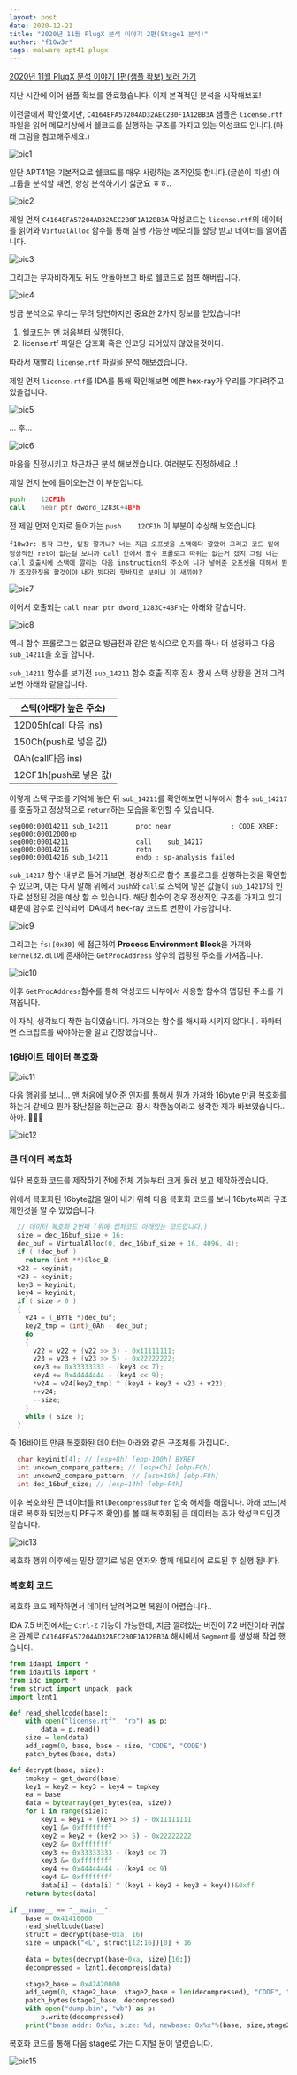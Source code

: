 ```yaml
---
layout: post
date: 2020-12-21
title: "2020년 11월 PlugX 분석 이야기 2편(Stage1 분석)"
author: "f10w3r"
tags: malware apt41 plugx
---
```


[2020년 11월 PlugX 분석 이야기 1편(샘플 확보) 보러 가기](PlugX-1.md)

지난 시간에 이어 샘플 확보를 완료했습니다. 이제 본격적인 분석을 시작해보죠!

이전글에서 확인했지만, `C4164EFA57204AD32AEC2B0F1A12BB3A` 샘플은 `license.rtf` 파일을 읽어 메모리상에서 쉘코드를 실행하는 구조를 가지고 있는 악성코드 입니다.(아래 그림을 참고해주세요.)

![pic1](pic/ida_screen.png?raw=true)


일단 APT41은 기본적으로 쉘코드를 매우 사랑하는 조직인듯 합니다.(글쓴이 피셜) 이 그룹을 분석할 때면, 항상 분석하기가 싫군요 ㅎㅎ..

![pic2](pic/fuckingshellcode.jpg?raw=true)


제일 먼저 `C4164EFA57204AD32AEC2B0F1A12BB3A` 악성코드는 `license.rtf`의 데이터를 읽어와 `VirtualAlloc` 함수를 통해 실행 가능한 메모리를 할당 받고 데이터를 읽어옵니다.

![pic3](pic/스크린샷%202020-12-20%20오후%2010.39.37.png?raw=true)


그리고는 무자비하게도 뒤도 안돌아보고 바로 쉘코드로 점프 해버립니다.

![pic4](pic/스크린샷%202020-12-20%20오후%2010.42.06.png?raw=true)


방금 분석으로 우리는 무려 당연하지만 중요한 2가지 정보를 얻었습니다! 

1. 쉘코드는 맨 처음부터 실행된다.
2. license.rtf 파일은 암호화 혹은 인코딩 되어있지 않았을것이다.

따라서 재빨리 `license.rtf` 파일을 분석 해보겠습니다.

제일 먼저 `license.rtf`를 IDA를 통해 확인해보면 예쁜 hex-ray가 우리를 기다려주고 있을겁니다.

![pic5](pic/스크린샷%202020-12-20%20오후%2011.28.15.png)


... 후...

![pic6](pic/fuckingshellcode.jpg?raw=true)


마음을 진정시키고 차근차근 분석 해보겠습니다. 여러분도 진정하세요..!

제일 먼저 눈에 들어오는건 이 부분입니다.
```asm
push    12CF1h
call    near ptr dword_1283C+4BFh
```

전 제일 먼저 인자로 들어가는 `push    12CF1h` 이 부분이 수상해 보였습니다. 

`f10w3r: 동작 그만, 밑장 깔기냐? 너는 지금 오프셋을 스택에다 깔았어 그리고 코드 밑에 정상적인 ret이 없는걸 보니까 call 안에서 함수 프롤로그 따위는 없는거 겠지 그럼 너는 call 호출시에 스택에 깔리는 다음 instruction의 주소에 니가 넣어준 오프셋을 더해서 뭔가 조잡한짓을 할것이야 내가 빙다리 핫바지로 보이냐 이 새끼야?`

![pic7](pic/밑장빼기냐.jpeg)


이어서 호출되는 `call near ptr dword_1283C+4BFh`는 아래와 같습니다.

![pic8](pic/스크린샷%202020-12-20%20오후%2011.37.55.png)

역시 함수 프롤로그는 없군요 방금전과 같은 방식으로 인자를 하나 더 설정하고 다음 `sub_14211`을 호출 합니다.

`sub_14211` 함수를 보기전 `sub_14211` 함수 호출 직후 잠시 잠시 스택 상황을 먼저 그려보면 아래와 같을겁니다.

|스택(아래가 높은 주소)|
|------|
|12D05h(call 다음 ins)|
|150Ch(push로 넣은 값)|
|0Ah(call다음 ins)|
|12CF1h(push로 넣은 값)|


이렇게 스택 구조를 기억해 놓은 뒤 `sub_14211`를 확인해보면 내부에서 함수 `sub_14217`를 호출하고 정상적으로 `return`하는 모습을 확인할 수 있습니다.

```
seg000:00014211 sub_14211       proc near               ; CODE XREF: seg000:00012D00↑p
seg000:00014211                 call    sub_14217
seg000:00014216                 retn
seg000:00014216 sub_14211       endp ; sp-analysis failed
```

 `sub_14217` 함수 내부로 들어 가보면, 정상적으로 함수 프롤로그를 실행하는것을 확인할 수 있으며, 이는 다시 말해 위에서 `push`와 `call`로 스택에 넣은 값들이 `sub_14217`의 인자로 설정된 것을 예상 할 수 있습니다. 해당 함수의 경우 정상적인 구조를 가지고 있기 떄문에 함수로 인식되어 IDA에서 hex-ray 코드로 변환이 가능합니다.

 ![pic9](./pic/스크린샷%202020-12-20%20오후%2011.46.45.png)


그리고는 `fs:[0x30]` 에 접근하여 **Process Environment Block**을 가져와 `kernel32.dll`에 존재하는 `GetProcAddress` 함수의 맵핑된 주소를 가져옵니다.

![pic10](./pic/스크린샷%202020-12-20%20오후%2011.51.04.png)


이후 `GetProcAddress`함수를 통해 악성코드 내부에서 사용할 함수의 맵핑된 주소를 가져옵니다. 

이 자식, 생각보다 착한 놈이였습니다. 가져오는 함수를 해시화 시키지 않다니.. 하마터면 스크립트를 짜야하는줄 알고 긴장했습니다..

### 16바이트 데이터 복호화

![pic11](./pic/스크린샷%202020-12-20%20오후%2011.54.03.png)

다음 행위를 보니... 맨 처음에 넣어준 인자를 통해서 뭔가 가져와 16byte 만큼 복호화를 하는거 같네요 뭔가 장난질을 하는군요! 잠시 착한놈이라고 생각한 제가 바보였습니다.. 하아..🤦🏻‍♂️

![pic12](./pic/스크린샷%202020-12-21%20오전%2012.00.57.png)

### 큰 데이터 복호화

일단 복호화 코드를 제작하기 전에 전체 기능부터 크게 둘러 보고 제작하겠습니다.

위에서 복호화된 16byte값을 알아 내기 위해 다음 복호화 코드를 보니 16byte짜리 구조체인것을 알 수 있었습니다. 

```c++
  // 데이터 복호화 2번째 (위에 캡처코드 아래있는 코드입니다.)
  size = dec_16buf_size + 16;
  dec_buf = VirtualAlloc(0, dec_16buf_size + 16, 4096, 4);
  if ( !dec_buf )
    return (int **)&loc_B;
  v22 = keyinit;
  v23 = keyinit;
  key3 = keyinit;
  key4 = keyinit;
  if ( size > 0 )
  {
    v24 = (_BYTE *)dec_buf;
    key2_tmp = (int)_0Ah - dec_buf;
    do
    {
      v22 = v22 + (v22 >> 3) - 0x11111111;
      v23 = v23 + (v23 >> 5) - 0x22222222;
      key3 += 0x33333333 - (key3 << 7);
      key4 += 0x44444444 - (key4 << 9);
      *v24 = v24[key2_tmp] ^ (key4 + key3 + v23 + v22);
      ++v24;
      --size;
    }
    while ( size );
  }
```

즉 16바이트 만큼 복호화된 데이터는 아래와 같은 구조체를 가집니다.

```c++
  char keyinit[4]; // [esp+8h] [ebp-100h] BYREF
  int unkown_compare_pattern; // [esp+Ch] [ebp-FCh]
  int unkown2_compare_pattern; // [esp+10h] [ebp-F8h]
  int dec_16buf_size; // [esp+14h] [ebp-F4h]
```

이후 복호화된 큰 데이터를 `RtlDecompressBuffer` 압축 해제를 해줍니다. 아래 코드(제대로 복호화 되었는지 PE구조 확인)를 볼 때 복호화된 큰 데이터는 추가 악성코드인것 같습니다. 

![pic13](./pic/스크린샷%202020-12-21%20오전%2012.31.58.png)

복호화 행위 이후에는 밑장 깔기로 넣은 인자와 함께 메모리에 로드된 후 실행 됩니다.

### 복호화 코드

복호화 코드 제작하면서 데이터 날려먹으면 복원이 어렵습니다.. 

IDA 7.5 버전에서는 `Ctrl-Z` 기능이 가능한데, 지금 깔려있는 버전이 7.2 버전이라 귀찮은 관계로 `C4164EFA57204AD32AEC2B0F1A12BB3A` 해시에서 `Segment`를 생성해 작업 했습니다.

```python
from idaapi import *
from idautils import *
from idc import *
from struct import unpack, pack
import lznt1

def read_shellcode(base):
    with open("license.rtf", "rb") as p:
        data = p.read()
    size = len(data)
    add_segm(0, base, base + size, "CODE", "CODE")
    patch_bytes(base, data)

def decrypt(base, size):
    tmpkey = get_dword(base)
    key1 = key2 = key3 = key4 = tmpkey
    ea = base
    data = bytearray(get_bytes(ea, size))
    for i in range(size):
        key1 = key1 + (key1 >> 3) - 0x11111111
        key1 &= 0xffffffff
        key2 = key2 + (key2 >> 5) - 0x22222222
        key2 &= 0xffffffff
        key3 += 0x33333333 - (key3 << 7)
        key3 &= 0xffffffff
        key4 += 0x44444444 - (key4 << 9)
        key4 &= 0xffffffff
        data[i] = (data[i] ^ (key1 + key2 + key3 + key4))&0xff
    return bytes(data)
    
if __name__ == "__main__":
    base = 0x41410000
    read_shellcode(base)
    struct = decrypt(base+0xa, 16)
    size = unpack("<L", struct[12:16])[0] + 16
    
    data = bytes(decrypt(base+0xa, size)[16:])
    decompressed = lznt1.decompress(data)
    
    stage2_base = 0x42420000
    add_segm(0, stage2_base, stage2_base + len(decompressed), "CODE", "CODE")
    patch_bytes(stage2_base, decompressed)
    with open("dump.bin", "wb") as p:
        p.write(decompressed)
    print("base addr: 0x%x, size: %d, newbase: 0x%x"%(base, size,stage2_base))
```

복호화 코드를 통해 다음 stage로 가는 디지털 문이 열렸습니다.

![pic15](./pic/싫어.jpg)